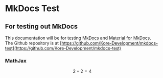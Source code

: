 # MkDocs Test
## For testing out MkDocs
This documentation will be for testing [MkDocs](https://www.mkdocs.org/) and [Material for MkDocs](https://squidfunk.github.io/mkdocs-material/). The Github repository is at [https://github.com/Kore-Development/mkdocs-test](https://github.com/Kore-Development/mkdocs-test)
### MathJax
$$
2+2=4
$$
